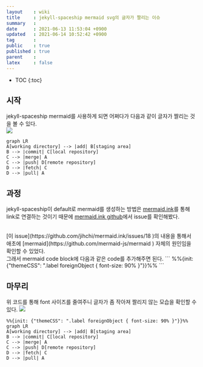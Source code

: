 ```yaml
---
layout    : wiki
title     : jekyll-spaceship mermaid svg의 글자가 짤리는 이슈
summary   : 
date      : 2021-06-13 11:53:04 +0900
updated   : 2021-06-14 10:52:42 +0900
tag       : 
public    : true
published : true
parent    : 
latex     : false
---
```

* TOC
{:toc}

## 시작
jekyll-spaceship mermaid를 사용하게 되면 어쩌다가 다음과 같이 글자가 짤리는 것을 볼 수 있다.  
![](https://user-images.githubusercontent.com/17792043/121829775-7153aa00-ccfe-11eb-9c28-ce5e648a210e.png )  

```mermaid!
graph LR
A[working directory] --> |add| B[staging area]
B --> |commit| C[local repository]
C --> |merge| A
C --> |push| D[remote repository]
D --> |fetch| C
D --> |pull| A
```

## 과정
jekyll-spaceship이 default로 mermaid를 생성하는 방법은 [mermaid.ink](https://mermaid.ink/ )를 통해 link로 연결하는 것이기 때문에 [mermaid.ink github]()에서 issue를 확인해봤다.  


<br>
[이 issue](https://github.com/jihchi/mermaid.ink/issues/18 )의 내용을 통해서 애초에 [mermaid](https://github.com/mermaid-js/mermaid ) 자체의 원인임을 확인할 수 있었다.  

<br>
그래서 mermaid code block에 다음과 같은 code를 추가해주면 된다.  
```
%%{init: {"themeCSS": ".label foreignObject { font-size: 90% }"}}%%
```

## 마무리
위 코드를 통해 font 사이즈를 줄여주니 글자가 좀 작아져 짤리지 않는 모습을 확인할 수 있다. 
![](https://user-images.githubusercontent.com/17792043/121829826-93e5c300-ccfe-11eb-8df4-c74b34192a4e.png)  

```mermaid!
%%{init: {"themeCSS": ".label foreignObject { font-size: 90% }"}}%%
graph LR
A[working directory] --> |add| B[staging area]
B --> |commit| C[local repository]
C --> |merge| A
C --> |push| D[remote repository]
D --> |fetch| C
D --> |pull| A
```
